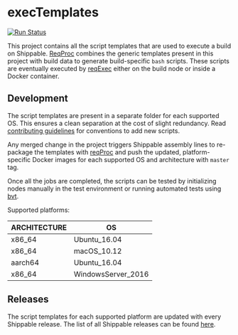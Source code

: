 # execTemplates

[![Run Status](https://api.shippable.com/projects/59c0de1db5bb22070042e614/badge?branch=master)](https://app.shippable.com/github/Shippable/execTemplates)

This project contains all the script templates that are used to execute a build
on Shippable. [ReqProc](https://github.com/Shippable/reqProc) combines the generic
templates present in this project with build data to generate
build-specific `bash` scripts. These scripts are eventually executed by [reqExec](https://github.com/Shippable/reqExec)
either on the build node or inside a Docker container.

## Development

The script templates are present in a separate folder for each supported OS.
This ensures a clean separation at the cost of slight redundancy. Read [contributing guidelines](https://github.com/Shippable/execTemplates/blob/master/CONTRIBUTING.md) for
conventions to add new scripts.

Any merged change in the project triggers Shippable assembly lines to
re-package the templates with [reqProc](https://github.com/Shippable/reqProc)
and push the updated, platform-specific Docker images for each supported OS and
architecture with `master` tag.

Once all the jobs are completed, the scripts can be tested by initializing nodes
manually in the test environment or running automated tests using [bvt](https://github.com/shippable/bvt).

Supported platforms:

| ARCHITECTURE   | OS                  |
| ------------   | --                  |
| x86_64         | Ubuntu_16.04        |
| x86_64         | macOS_10.12         |
| aarch64        | Ubuntu_16.04        |
| x86_64         | WindowsServer_2016  |

## Releases

The script templates for each supported platform are updated with every Shippable
release. The list of all Shippable releases can be found [here](https://github.com/Shippable/admiral/releases).
